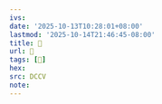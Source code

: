 ```yaml
---
ivs:
date: '2025-10-13T10:28:01+08:00'
lastmod: '2025-10-14T21:46:45-08:00'
title: 􄰿
url: 􄰿
tags: [𦧴]
hex: 
src: DCCV
note:
---
```

